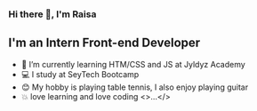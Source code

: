 ### Hi there 👋, I'm Raisa

## I'm an Intern Front-end Developer 

- 🔭 I’m currently learning HTM/CSS and JS at Jyldyz Academy
- 💻 I study at SeyTech Bootcamp
- 😊 My hobby is playing table tennis, I also enjoy playing guitar
- 💥 love learning and love coding <>...</>






